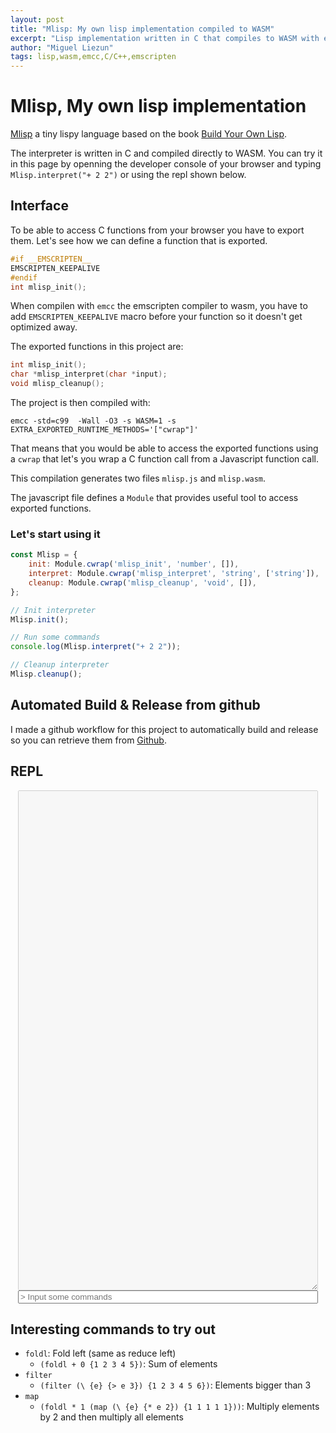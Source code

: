 ```yaml
---
layout: post
title: "Mlisp: My own lisp implementation compiled to WASM"
excerpt: "Lisp implementation written in C that compiles to WASM with emscripten."
author: "Miguel Liezun"
tags: lisp,wasm,emcc,C/C++,emscripten
---
```


# Mlisp, My own lisp implementation

[Mlisp](https://github.com/mliezun/mlisp) a tiny lispy language based on the book [Build Your Own Lisp](http://www.buildyourownlisp.com/).

The interpreter is written in C and compiled directly to WASM. You can try it in this page by openning the developer console of your browser and typing `Mlisp.interpret("+ 2 2")` or using the repl shown below.

## Interface

To be able to access C functions from your browser you have to export them. Let's see how we can define a function that is exported.

```C
#if __EMSCRIPTEN__
EMSCRIPTEN_KEEPALIVE
#endif
int mlisp_init();
```

When compilen with `emcc` the emscripten compiler to wasm, you have to add `EMSCRIPTEN_KEEPALIVE` macro before your function so it doesn't get optimized away.

The exported functions in this project are:

```C
int mlisp_init();
char *mlisp_interpret(char *input);
void mlisp_cleanup();
```

The project is then compiled with: 

```
emcc -std=c99  -Wall -O3 -s WASM=1 -s EXTRA_EXPORTED_RUNTIME_METHODS='["cwrap"]'
```

That means that you would be able to access the exported functions using a `cwrap` that let's you wrap a C function call from a Javascript function call.

This compilation generates two files `mlisp.js` and `mlisp.wasm`.

The javascript file defines a `Module` that provides useful tool to access exported functions.

### Let's start using it

```js
const Mlisp = {
    init: Module.cwrap('mlisp_init', 'number', []),
    interpret: Module.cwrap('mlisp_interpret', 'string', ['string']),
    cleanup: Module.cwrap('mlisp_cleanup', 'void', []),
};

// Init interpreter
Mlisp.init();

// Run some commands
console.log(Mlisp.interpret("+ 2 2"));

// Cleanup interpreter
Mlisp.cleanup();
```

## Automated Build & Release from github

I made a github workflow for this project to automatically build and release so you can retrieve them from [Github](https://github.com/mliezun/mlisp/releases/tag/refs%2Fheads%2Fmaster).


## REPL

<script src="/assets/mlisp/mlisp.js"></script>

<style>
.container-centered {
  display: flex;
  justify-content: center;
}

.vertical-centered {
  display: block;
}
</style>

<div class="container-centered">
    <div class="vertical-centered" style="width: 50vw">
        <textarea id="show-repl" disabled style="min-width: 50vw; max-width: 50vw; min-height: 20vh"></textarea>
        <input id="input-command" type="text" style="min-width: 50vw; max-width: 50vw" placeholder="> Input some commands">
    </div>
</div>

<script type="application/javascript">
var A = {
    mlisp: null,
    init () {
        this.mlisp = window.Mlisp;
        this.mlisp.init();
        const node = document.getElementById('input-command');
        node.addEventListener("keyup", (event) => {
            if (event.key === "Enter") {
                this.handleInput(event);
            }
        });
    },
    handleInput(ev) {
        const node = ev.target;
        const cmd = node.value;
        if (!cmd) {
            return;
        }
        const output = document.getElementById('show-repl');
        const result = this.mlisp.interpret(cmd);
        node.value = null;
        output.value += `> ${cmd}\n\t${result}\n`;
    }
};


document.onreadystatechange = () => {
    window.Mlisp = {
        init: Module.cwrap('mlisp_init', 'number', []),
        interpret: Module.cwrap('mlisp_interpret', 'string', ['string']),
        cleanup: Module.cwrap('mlisp_cleanup', 'void', []),
    };
    A.init();
}
</script>



## Interesting commands to try out

- `foldl`: Fold left (same as reduce left)
    - `(foldl + 0 {1 2 3 4 5})`: Sum of elements
- `filter`
    - `(filter (\ {e} {> e 3}) {1 2 3 4 5 6})`: Elements bigger than 3
- `map`
    - `(foldl * 1 (map (\ {e} {* e 2}) {1 1 1 1 1}))`: Multiply elements by 2 and then multiply all elements

